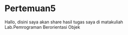 # Pertemuan5
Hallo, disini saya akan share hasil tugas saya di matakuliah Lab.Pemrograman Berorientasi Objek 
